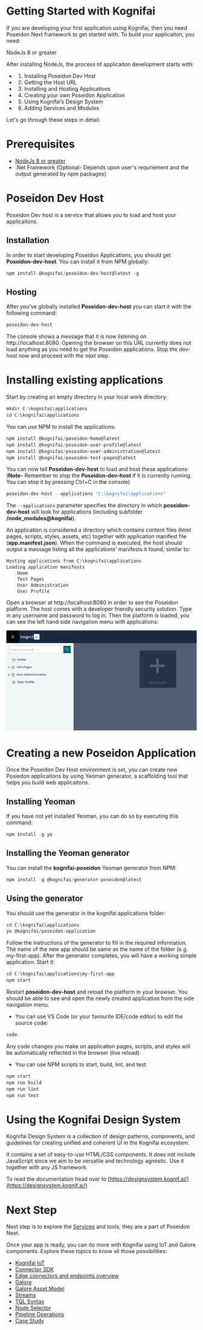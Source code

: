 # Getting Started with Kognifai 

If you are developing your first application using Kognifai, then you need Poseidon Next framework to get started with.
To build your applicaiton, you need:

NodeJs 8 or greater

After installing NodeJs, the process of applicaiton development starts with:

- 1. Installing Poseidon Dev Host
- 2. Getting the Host URL
- 3. Installing and Hosting Applications 
- 4. Creating your own Poseidon Application 
- 5. Using Kognifai’s Design System 
- 6. Adding Services and Modules 

Let's go through these steps in detail:

# Prerequisites 
- [NodeJs 8 or greater](https://nodejs.org/)
- .Net Framework (Optional- Depends upon user's requriement and the output generated by npm packages)

# Poseidon Dev Host
Poseidon Dev host is a service that allows you to load and host your applicaitons.

## Installation
In order to start developing Poseidon Applications, you should get **Poseidon-dev-host**. You can install it from NPM globally:

```powershell
npm install @kognifai/poseidon-dev-host@latest -g
```

## Hosting
After you've globally installed **Poseidon-dev-host** you can start it with the following command:

```powershell
poseidon-dev-host
```
The console shows a message that it is now listening on http://localhost:8080. Opening the browser on this URL currently does not load anything as you need to get the Poseidon applications. Stop the dev-host now and proceed with the next step.

# Installing existing applications

Start by creating an empty directory in your local work directory:
```powershell
mkdir C:\kognifai\applications
cd C:\kognifai\applications
```
You can use NPM to install the applications:
```powershell
npm install @kognifai/poseidon-home@latest
npm install @kognifai/poseidon-user-profile@latest
npm install @kognifai/poseidon-user-administration@latest
npm install @kognifai/poseidon-test-pages@latest
```
You can now tell **Poseidon-dev-host** to load and host these applications:
(**Note-** Remember to stop the **Poseidon-dev-host** if it is currently running. You can stop it by pressing Ctrl+C in the console)
```powershell
poseidon-dev-host --applications "C:\kognifai\applications"
```
The ```--applications``` parameter specifies the directory in which **poseidon-dev-host** will look for applications (including subfolder **/node_modules\@kognifai**).

 An application is considered a directory which contains content files (html pages, scripts, styles, assets, etc) together with application manifest file (**app.manifest.json**).
When the command is executed, the host should output a message listing all the applications' manifests it found, similar to:
```
Hosting applications from C:\kognifai\applications
Loading application manifests
	Home
	Test Pages
	User Administration
	User Profile
```
Open a browser at http://localhost:8080 in order to see the Poseidon platform. The host comes with a developer friendly security solution. Type in any username and password to log in. Then the platform is loaded, you can see the left hand side navigation menu with applications:

![image.png](.attachments/image-43ec7967-c093-468b-a63e-e64075349bdc.png)

# Creating a new Poseidon Application
Once the Poseidon Dev Host environment is set, you can create new Posiedon applications by using Yeoman generator, a scaffolding tool that helps you build web applicaitons.  

## Installing Yeoman
If you have not yet installed Yeoman, you can do so by executing this command:
```powershell
npm install -g yo
```

## Installing the Yeoman generator
You can install the **kognifai-poseidon** Yeoman generator from NPM:
```powershell
npm install -g @kognifai/generator-poseidon@latest
```

## Using the generator
You should use the generator in the kognifai applications folder:
```powershell
cd C:\kognifai\applications
yo @kognifai/poseidon:application
```
Follow the instructions of the generator to fill in the required information. 
The name of the new app should be same as the name of the folder (e.g. my-first-app). After the generator completes, you will have a working simple application. Start it:
```powershell
cd C:\kognifai\applications\my-first-app
npm start
```
Restart **poseidon-dev-host** and reload the platform in your browser. You should be able to see and open the newly created application from the side navigation menu.
- You can use VS Code (or your favourite IDE/code editor) to edit the source code:
```powershell
code.
```
Any code changes you make on application pages, scripts, and styles will be automatically reflected in the browser (live reload).
- You can use NPM scripts to start, build, lint, and test:
```powershell
npm start
npm run build
npm run lint
npm run test
```
# Using the Kognifai Design System

Kognifai Design System is a collection of design patterns, components, and guidelines for creating unified and coherent UI in the Kognifai ecosystem.

It contains a set of easy-to-use HTML/CSS components. It does not include JavaScript since we aim to be versatile and technology agnostic. Use it together with any JS framework.

To read the documentation head over to [https://designsystem.kognif.ai/](https://designsystem.kognif.ai/)

# Next Step

Next step is to explore the [Services](Services.md) and tools, they are a part of Poseidon Next.


Once your app is ready, you can do more with Kognifai using IoT and Galore components. 
Explore these topics to know all those possibilities:

-	[Kognifai IoT](https://github.com/kognifai/IoT)
-	[Connector SDK](https://github.com/kognifai/IoT/blob/master/SDK%20Documentation/readme.md)
-	[Edge connectors and endpoints overview](https://github.com/kognifai/IoT/blob/master/IoT%20Documentation/Overview%20%20Connectors%20and%20Endpoints%20.md)
-	[Galore](https://github.com/kognifai/Galore)
-	[Galore Asset Model](https://github.com/kognifai/Galore/blob/master/Galore-Documentation/readme.md)
-	[Streams](https://github.com/kognifai/Galore/blob/master/Galore-Documentation/streams.md)
-	[TQL Syntax](https://github.com/kognifai/Galore/blob/master/Galore-Documentation/TQL%20Syntax.md)
-	[Node Selector](https://github.com/kognifai/Galore/blob/master/Galore-Documentation/Node%20Selector.md)
-	[Pipeline Operations](https://github.com/kognifai/Galore/blob/master/Galore-Documentation/Pipeline%20Operations.md)
-	[Case Study](https://github.com/kognifai/Galore/blob/master/Galore-Documentation/casestudy.md)



